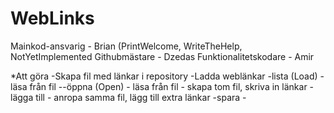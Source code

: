 # WebLinks
Mainkod-ansvarig - Brian (PrintWelcome, WriteTheHelp, NotYetImplemented
Githubmästare - Dzedas
Funktionalitetskodare - Amir

*Att göra
-Skapa fil med länkar i repository
-Ladda weblänkar
-lista (Load) - läsa från fil
--öppna (Open) - läsa från fil - skapa tom fil, skriva in länkar
-lägga till - anropa samma fil, lägg till extra länkar
-spara -
